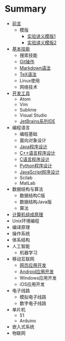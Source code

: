 # Summary

* [前言](README.md)
  * 模版
    * [实验讲义模版1](lab_handout_template1.md)
    * [实验讲义模版2](labhandout_template2.md)
* [基本技能](common/skills/README.md)
  * 搜索技能 
  * [Git操作](common/dev-tools/git/README.md)
  * [Markdown语法](common/dev-tools/markdown/README.md)
  * [TeX语法](common/dev-tools/tex/README.md)
  * Linux使用
  * 网络技术
* [开发工具](common/dev-tools/README.md)
  * Atom
  * Vim
  * Sublime
  * Visual Studio
  * [JetBrains系列IDE](common/dev-tools/jetbrains/README.md)
* 编程语言
   * 编程基础
   * 面向对象设计
   * [Java程序设计](common/lang-java/README.md)
   * [C++语言程序设计](common/lang-cplusplus/README.md)
   * [C语言程序设计](common/lang-c/README.md)
   * [Python程序设计](common/lang-python/README.md)
   * [JavaScript程序设计](common/lang-js/README.md)
   * Scilab
   * MatLab
* 数据结构与算法
  * 数据结构C版
  * 数据结构Java版
  * 算法
* [计算机组成原理](cs/zuchen/README.md)
* Unix环境编程
* 编译原理
* 操作系统
* 体系结构
* 人工智能
  * 机器学习
* 移动互联网
   * [网页应用开发](iot/webapp/README.md)
   * [Android应用开发](iot/android/README.md)
   * Windows应用开发
   * iOS应用开发
* 电子线路
  * 模拟电子线路
  * 数字电子线路
* 单片机
   * 51
   * Arduino
* 嵌入式系统
* 物联网

